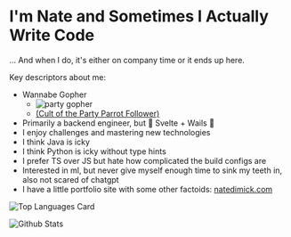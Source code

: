 # I'm Nate and Sometimes I Actually Write Code

... And when I do, it's either on company time or it ends up here.

Key descriptors about me:

* Wannabe Gopher 
  * ![party gopher](https://cultofthepartyparrot.com/guests/hd/partygopher.gif)
  * [(Cult of the Party Parrot Follower)](https://cultofthepartyparrot.com/)
* Primarily a backend engineer, but 🧡 Svelte + Wails 🐉
* I enjoy challenges and mastering new technologies
* I think Java is icky
* I think Python is icky without type hints
* I prefer TS over JS but hate how complicated the build configs are
* Interested in ml, but never give myself enough time to sink my teeth in, also not scared of chatgpt
* I have a little portfolio site with some other factoids: [natedimick.com](https://natedimick.com)

![Top Languages Card](https://github-readme-stats.vercel.app/api/top-langs/?username=NateDimick&layout=compact&theme=gotham&hide=html)

![Github Stats](https://github-readme-stats.vercel.app/api?username=NateDimick&show_icons=true&theme=gotham)


